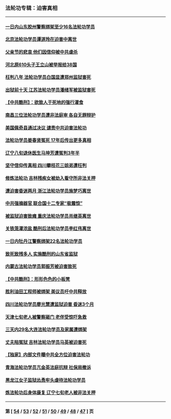 ### 法轮功专辑：迫害真相
---
#### [一日内山东胶州警察绑架至少16名法轮功学员](../../pages/nf4379/n13034634.md?06210430) 
#### [北京法轮功学员谭道玲在迫害中离世](../../pages/nf4379/n13033671.md?06210430) 
#### [父亲节的悲哀 他们因信仰被中共虐杀](../../pages/nf4379/n13031547.md?06210430) 
#### [河北原610头子王立山被举报给38国](../../pages/nf4379/n13033924.md?06210430) 
#### [枉判八年 法轮功学员白国显遭郑州监狱害死](../../pages/nf4379/n13033662.md?06210430) 
#### [出狱前十天 江苏法轮功学员潘绪军被监狱害死](../../pages/nf4379/n13030988.md?06210430) 
#### [【中共酷刑】：欲致人于死地的强行灌食](../../pages/nf4379/n13029575.md?06210430) 
#### [南昌三位法轮功学员遭非法庭审 各自无罪辩护](../../pages/nf4379/n13028346.md?06210430) 
#### [美国佩奇县通过决议 谴责中共迫害法轮功](../../pages/nf4379/n13027185.md?06210430) 
#### [法轮功学员姜春贤冤死 17年后传出更多真相](../../pages/nf4379/n13026531.md?06210430) 
#### [辽宁八旬退休医生马坤芳遭冤判3年半](../../pages/nf4379/n13025809.md?06210430) 
#### [坚守信仰传真相 四川攀枝花三姐弟遭枉判](../../pages/nf4379/n13021791.md?06210430) 
#### [修炼法轮功 吉林残疾女被劫入看守所非法关押](../../pages/nf4379/n13024082.md?06210430) 
#### [遭迫害昏迷两月 浙江法轮功学员施梦巧离世](../../pages/nf4379/n13023785.md?06210430) 
#### [中共强摘器官 联合国十二专家“极震惊”](../../pages/nf4379/n13024313.md?06210430) 
#### [被监狱迫害致瘫 重庆法轮功学员肖继英离世](../../pages/nf4379/n13021610.md?06210430) 
#### [关铁笼灌浓盐 酷刑后法轮功学员李红伟离世](../../pages/nf4379/n13020931.md?06210430) 
#### [一日内牡丹江警察绑架22名法轮功学员](../../pages/nf4379/n13019320.md?06210430) 
#### [致死致残多人 实施酷刑的山东省监狱](../../pages/nf4379/n13015426.md?06210430) 
#### [内蒙古法轮功学员郭振芳被迫害致死](../../pages/nf4379/n13018105.md?06210430) 
#### [【中共酷刑】：形形色色的小板凳](../../pages/nf4379/n13016442.md?06210430) 
#### [胜利油田工程师被绑架 美议员吁中共释放](../../pages/nf4379/n13016246.md?06210430) 
#### [四川法轮功学员廖光慧遭监狱迫害 昏迷3个月](../../pages/nf4379/n13015133.md?06210430) 
#### [天津七旬老人被警察砸门 老伴受惊吓急救](../../pages/nf4379/n13012765.md?06210430) 
#### [三天内29名大连法轮功学员及家属遭绑架](../../pages/nf4379/n13012641.md?06210430) 
#### [丈夫陷冤狱 吉林法轮功学员马英被迫害死](../../pages/nf4379/n13010395.md?06210430) 
#### [【独家】内部文件曝中共全方位迫害法轮功](../../pages/nf4379/n12998099.md?06210430) 
#### [青海法轮功学员亢金英法庭抗辩 社保局撤诉](../../pages/nf4379/n13009857.md?06210430) 
#### [黑龙江女子监狱怂恿牢头虐待法轮功学员](../../pages/nf4379/n13007918.md?06210430) 
#### [炼法轮功后身体康复 辽宁七旬老人被非法关押](../../pages/nf4379/n13007696.md?06210430) 

---
#### 第 [ [54](./54.md?06210430) / [53](./53.md?06210430) / [52](./52.md?06210430) / [51](./51.md?06210430) / [50](./50.md?06210430) / [49](./49.md?06210430) / [48](./48.md?06210430) / [47](./47.md?06210430) ] 页
